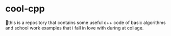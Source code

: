 # cool-cpp
💎this is a repository that contains some useful c++ code of basic algorithms and school work examples that i fall in love with during at collage.
